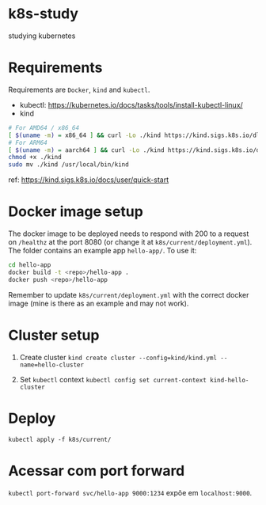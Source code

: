 # k8s-study
studying kubernetes

# Requirements
Requirements are `Docker`, `kind` and `kubectl`.
- kubectl: https://kubernetes.io/docs/tasks/tools/install-kubectl-linux/
- kind
```bash
# For AMD64 / x86_64
[ $(uname -m) = x86_64 ] && curl -Lo ./kind https://kind.sigs.k8s.io/dl/v0.20.0/kind-linux-amd64
# For ARM64
[ $(uname -m) = aarch64 ] && curl -Lo ./kind https://kind.sigs.k8s.io/dl/v0.20.0/kind-linux-arm64
chmod +x ./kind
sudo mv ./kind /usr/local/bin/kind
```

ref: https://kind.sigs.k8s.io/docs/user/quick-start

# Docker image setup
The docker image to be deployed needs to respond with 200 to a request on `/healthz` at the port 8080 (or change it at `k8s/current/deployment.yml`).
The folder contains an example app `hello-app/`. To use it:
```bash
cd hello-app
docker build -t <repo>/hello-app .
docker push <repo>/hello-app
```
Remember to update `k8s/current/deployment.yml` with the correct docker image (mine is there as an example and may not work).

# Cluster setup
1. Create cluster
`kind create cluster --config=kind/kind.yml --name=hello-cluster`

2. Set `kubectl` context
`kubectl config set current-context kind-hello-cluster`

# Deploy
`kubectl apply -f k8s/current/`

# Acessar com port forward
`kubectl port-forward svc/hello-app 9000:1234` expõe em `localhost:9000`.
